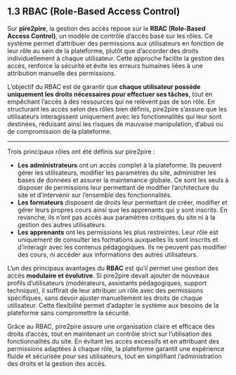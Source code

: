 ## 1.3 RBAC (Role-Based Access Control)

Sur **pire2pire**, la gestion des accès repose sur le **RBAC (Role-Based Access Control)**, un modèle de contrôle d’accès basé sur les rôles. Ce système permet d’attribuer des permissions aux utilisateurs en fonction de leur rôle au sein de la plateforme, plutôt que d’accorder des droits individuellement à chaque utilisateur. Cette approche facilite la gestion des accès, renforce la sécurité et évite les erreurs humaines liées à une attribution manuelle des permissions.

L’objectif du RBAC est de garantir que **chaque utilisateur possède uniquement les droits nécessaires pour effectuer ses tâches**, tout en empêchant l’accès à des ressources qui ne relèvent pas de son rôle. En structurant les accès selon des rôles bien définis, pire2pire s’assure que les utilisateurs interagissent uniquement avec les fonctionnalités qui leur sont destinées, réduisant ainsi les risques de mauvaise manipulation, d’abus ou de compromission de la plateforme.


---

Trois principaux rôles ont été définis sur pire2pire :



* **Les administrateurs** ont un accès complet à la plateforme. Ils peuvent gérer les utilisateurs, modifier les paramètres du site, administrer les bases de données et assurer la maintenance globale. Ce sont les seuls à disposer de permissions leur permettant de modifier l’architecture du site et d’intervenir sur l’ensemble des fonctionnalités.
* **Les formateurs** disposent de droits leur permettant de créer, modifier et gérer leurs propres cours ainsi que les apprenants qui y sont inscrits. En revanche, ils n’ont pas accès aux paramètres critiques du site ni à la gestion des autres utilisateurs.
* **Les apprenants** ont les permissions les plus restreintes. Leur rôle est uniquement de consulter les formations auxquelles ils sont inscrits et d’interagir avec les contenus pédagogiques. Ils ne peuvent pas modifier des cours, ni accéder aux informations des autres utilisateurs.

L’un des principaux avantages du **RBAC** est qu’il permet une gestion des accès **modulaire et évolutive**. Si pire2pire devait ajouter de nouveaux profils d’utilisateurs (modérateurs, assistants pédagogiques, support technique), il suffirait de leur attribuer un rôle avec des permissions spécifiques, sans devoir ajuster manuellement les droits de chaque utilisateur. Cette flexibilité permet d’adapter le système aux besoins de la plateforme sans compromettre la sécurité.

Grâce au RBAC, pire2pire assure une organisation claire et efficace des droits d’accès, tout en maintenant un contrôle strict sur l’utilisation des fonctionnalités du site. En évitant les accès excessifs et en attribuant des permissions adaptées à chaque rôle, la plateforme garantit une expérience fluide et sécurisée pour ses utilisateurs, tout en simplifiant l’administration des droits et la gestion des accès.

